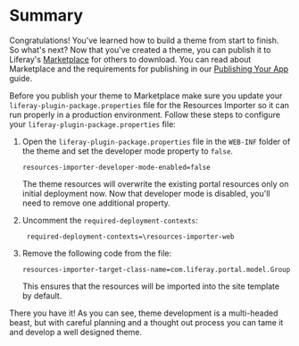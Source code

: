 # Summary [](id=summary)

Congratulations! You've learned how to build a theme from start to finish. So
what's next? Now that you've created a theme, you can publish it to Liferay's
[Marketplace](https://www.liferay.com/marketplace) for others to download. You
can read about Marketplace and the requirements for publishing in our 
[Publishing Your App](https://dev.liferay.com/distribute/how-to-publish)
guide.

Before you publish your theme to Marketplace make sure you update your 
`liferay-plugin-package.properties` file for the Resources Importer so it can 
run properly in a production environment. Follow these steps to configure your 
`liferay-plugin-package.properties` file:

1.  Open the `liferay-plugin-package.properties` file in the `WEB-INF`
    folder of the theme and set the developer mode property to `false`.
    
        resources-importer-developer-mode-enabled=false
        
    The theme resources will overwrite the existing portal resources only on 
    initial deployment now. Now that developer mode is disabled, you'll need to
    remove one additional property.   

2. Uncomment the `required-deployment-contexts`:

        required-deployment-contexts=\resources-importer-web

3.  Remove the following code from the file:

        resources-importer-target-class-name=com.liferay.portal.model.Group
 
    This ensures that the resources will be imported into the site template by 
    default.
 
There you have it! As you can see, theme development is a multi-headed beast,
but with careful planning and a thought out process you can tame it and develop 
a well designed theme. 


